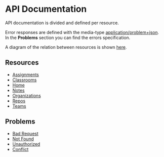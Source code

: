 # API Documentation

API documentation is divided and defined per resource.

Error responses are defined with the media-type [application/problem+json](https://www.iana.org/go/rfc7807). In the **Problems** section you can find the errors specification.

A diagram of the relation between resources is shown [here](api_resource_diagram.svg).

## Resources

* [Assignments](resources/assignments.md)
* [Classrooms](resources/classrooms.md)
* [Home](resources/home.md)
* [Notes](resources/notes.md)
* [Organizations](resources/organizations.md)
* [Repos](resources/repos.md)
* [Teams](resources/teams.md)

## Problems

* [Bad Request](errors/badrequest.md)
* [Not Found](errors/not_found.md)
* [Unauthorized](errors/unauthorized.md)
* [Conflict](errors/conflict.md)
